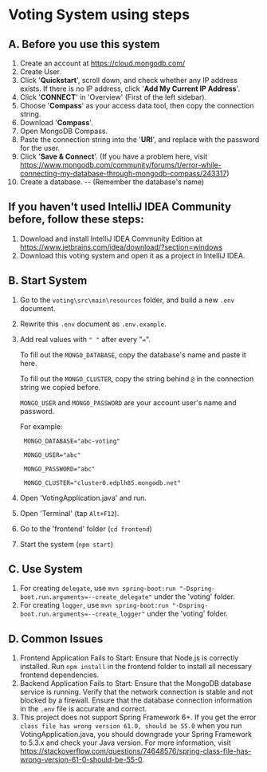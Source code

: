 # Voting System using steps
## A. Before you use this system
1. Create an account at https://cloud.mongodb.com/
2. Create User.
3. Click '**Quickstart**', scroll down, and check whether any IP address exists. If there is no IP address, click '**Add My Current IP Address**'.
4. Click '**CONNECT**' in 'Overview' (First of the left sidebar).
5. Choose '**Compass**' as your access data tool, then copy the connection string.
6. Download '**Compass**'.
7. Open MongoDB Compass.
8. Paste the connection string into the '**URI**', and replace <password> with the password for the user. 
9. Click '**Save & Connect**'. (If you have a problem here, visit https://www.mongodb.com/community/forums/t/error-while-connecting-my-database-through-mongodb-compass/243317)
10. Create a database. -- (Remember the database's name)
## If you haven't used IntelliJ IDEA Community before, follow these steps:
1. Download and install IntelliJ IDEA Community Edition at https://www.jetbrains.com/idea/download/?section=windows
2. Download this voting system and open it as a project in IntelliJ IDEA.
## B. Start System
1. Go to the `voting\src\main\resources` folder, and build a new `.env` document.
2. Rewrite this `.env` document as `.env.example`.
3. Add real values with `" "` after every "`=`".
   
   To fill out the `MONGO_DATABASE`, copy the database's name and paste it here.
   
   To fill out the `MONGO_CLUSTER`, copy the string behind `@` in the connection string we copied before.
   
   `MONGO_USER` and `MONGO_PASSWORD` are your account user's name and password.
   
   For example:
   
        MONGO_DATABASE="abc-voting"
   
        MONGO_USER="abc"
   
        MONGO_PASSWORD="abc"
   
        MONGO_CLUSTER="cluster0.edplh85.mongodb.net"
5. Open 'VotingApplication.java' and run.
6. Open 'Terminal' (tap `Alt+F12`).
7. Go to the 'frontend' folder (`cd frontend`)
8. Start the system (`npm start`)
## C. Use System
1. For creating `delegate`, use `mvn spring-boot:run "-Dspring-boot.run.arguments=--create_delegate"` under the 'voting' folder.
2. For creating `logger`, use `mvn spring-boot:run "-Dspring-boot.run.arguments=--create_logger"` under the 'voting' folder.
## D. Common Issues
1. Frontend Application Fails to Start: 
        Ensure that Node.js is correctly installed. Run `npm install` in the frontend folder to install all necessary frontend dependencies.
2. Backend Application Fails to Start: 
        Ensure that the MongoDB database service is running. Verify that the network connection is stable and not blocked by a firewall. Ensure that the database connection information in the `.env` file is accurate and correct.
3. This project does not support Spring Framework 6+. If you get the error `class file has wrong version 61.0, should be 55.0` when you run VotingApplication.java, you should downgrade your Spring Framework to 5.3.x and check your Java version. For more information, visit https://stackoverflow.com/questions/74648576/spring-class-file-has-wrong-version-61-0-should-be-55-0.
